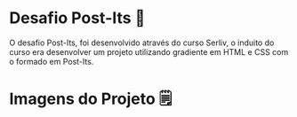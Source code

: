 # Desafio Post-Its 📒

O desafio Post-Its, foi desenvolvido através do curso Serliv, o induito do curso era desenvolver um projeto utilizando gradiente em HTML e CSS com o formado em Post-Its. 

# Imagens do Projeto 🗒




